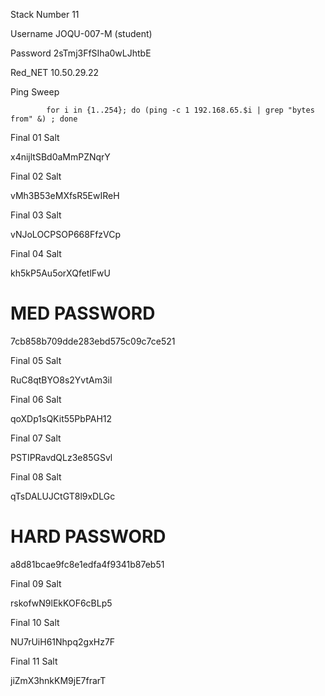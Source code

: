 Stack Number	11	

Username    JOQU-007-M	  (student) 

Password	    2sTmj3FfSIha0wLJhtbE     

Red_NET    10.50.29.22
            	
Ping Sweep 


            for i in {1..254}; do (ping -c 1 192.168.65.$i | grep "bytes from" &) ; done

Final 01 Salt 

x4nijltSBd0aMmPZNqrY


Final 02 Salt

vMh3B53eMXfsR5EwIReH

Final 03 Salt

vNJoLOCPSOP668FfzVCp


Final 04 Salt

kh5kP5Au5orXQfetlFwU

# MED PASSWORD 

7cb858b709dde283ebd575c09c7ce521

Final 05 Salt

RuC8qtBYO8s2YvtAm3il


Final 06 Salt

qoXDp1sQKit55PbPAH12

Final 07 Salt

PSTIPRavdQLz3e85GSvl


Final 08 Salt

qTsDALUJCtGT8l9xDLGc

# HARD PASSWORD

a8d81bcae9fc8e1edfa4f9341b87eb51

Final 09 Salt

rskofwN9lEkKOF6cBLp5

Final 10 Salt 

NU7rUiH61Nhpq2gxHz7F

Final 11 Salt

jiZmX3hnkKM9jE7frarT
